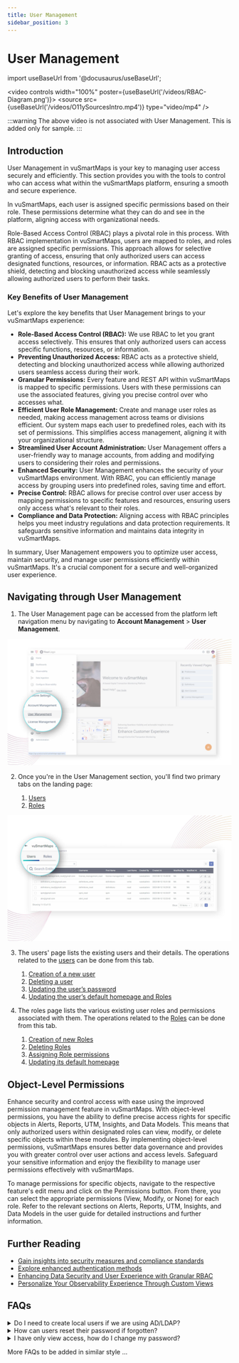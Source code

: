 ```yaml
---
title: User Management
sidebar_position: 3
---
```


# User Management

import useBaseUrl from '@docusaurus/useBaseUrl';

<video controls width="100%" poster={useBaseUrl('/videos/RBAC-Diagram.png')}>
  <source src={useBaseUrl('/videos/O11ySourcesIntro.mp4')} type="video/mp4" />
</video>

:::warning
The above video is not associated with User Management. This is added only for sample.
:::

## Introduction

User Management in vuSmartMaps is your key to managing user access securely and efficiently. This section provides you with the tools to control who can access what within the vuSmartMaps platform, ensuring a smooth and secure experience.

In vuSmartMaps, each user is assigned specific permissions based on their role. These permissions determine what they can do and see in the platform, aligning access with organizational needs.

Role-Based Access Control (RBAC) plays a pivotal role in this process. With RBAC implementation in vuSmartMaps, users are mapped to roles, and roles are assigned specific permissions. This approach allows for selective granting of access, ensuring that only authorized users can access designated functions, resources, or information. RBAC acts as a protective shield, detecting and blocking unauthorized access while seamlessly allowing authorized users to perform their tasks.

### Key Benefits of User Management

Let's explore the key benefits that User Management brings to your vuSmartMaps experience:

- **Role-Based Access Control (RBAC):** We use RBAC to let you grant access selectively. This ensures that only authorized users can access specific functions, resources, or information.
- **Preventing Unauthorized Access:** RBAC acts as a protective shield, detecting and blocking unauthorized access while allowing authorized users seamless access during their work.
- **Granular Permissions:** Every feature and REST API within vuSmartMaps is mapped to specific permissions. Users with these permissions can use the associated features, giving you precise control over who accesses what.
- **Efficient User Role Management:** Create and manage user roles as needed, making access management across teams or divisions efficient. Our system maps each user to predefined roles, each with its set of permissions. This simplifies access management, aligning it with your organizational structure.
- **Streamlined User Account Administration:** User Management offers a user-friendly way to manage accounts, from adding and modifying users to considering their roles and permissions.
- **Enhanced Security:** User Management enhances the security of your vuSmartMaps environment. With RBAC, you can efficiently manage access by grouping users into predefined roles, saving time and effort.
- **Precise Control:** RBAC allows for precise control over user access by mapping permissions to specific features and resources, ensuring users only access what's relevant to their roles.
- **Compliance and Data Protection:** Aligning access with RBAC principles helps you meet industry regulations and data protection requirements. It safeguards sensitive information and maintains data integrity in vuSmartMaps.

In summary, User Management empowers you to optimize user access, maintain security, and manage user permissions efficiently within vuSmartMaps. It's a crucial component for a secure and well-organized user experience.

## Navigating through User Management

1. The User Management page can be accessed from the platform left navigation menu by navigating to **Account Management** > **User Management**.

![Enter image alt description](Images/zXU_Image_1.jpeg)

2. Once you're in the User Management section, you'll find two primary tabs on the landing page:

    1. [Users](./user-management/users)
    2. [Roles](./user-management/./roles)

![Enter image alt description](Images/Pnd_Image_2.jpeg)

3. The users' page lists the existing users and their details. The operations related to the [users](./user-management/users) can be done from this tab.
    1. [Creation of a new user](./user-management/users/#user-creation)
    2. [Deleting a user](./user-management/users/#user-deletion)
    3. [Updating the user’s password](./user-management/users/#updating-a-users-password)
    4. [Updating the user’s default homepage and Roles](./user-management/users/#updating-the-users-default-homepage-and-roles)

4. The roles page lists the various existing user roles and permissions associated with them. The operations related to the [Roles](./user-management/roles) can be done from this tab.
    1. [Creation of new Roles](./user-management/roles/#role-creation)
    2. [Deleting Roles](./user-management/roles/#roles-deletion)
    3. [Assigning Role permissions](./user-management/roles/#assign-permissions-to-a-role)
    4. [Updating its default homepage](./user-management/roles/#updating-roles-default-homepage-and-users)

## Object-Level Permissions

Enhance security and control access with ease using the improved permission management feature in vuSmartMaps. With object-level permissions, you have the ability to define precise access rights for specific objects in Alerts, Reports, UTM, Insights, and Data Models. This means that only authorized users within designated roles can view, modify, or delete specific objects within these modules. By implementing object-level permissions, vuSmartMaps ensures better data governance and provides you with greater control over user actions and access levels. Safeguard your sensitive information and enjoy the flexibility to manage user permissions effectively with vuSmartMaps.

To manage permissions for specific objects, navigate to the respective feature's edit menu and click on the Permissions button. From there, you can select the appropriate permissions (View, Modify, or None) for each role. Refer to the relevant sections on Alerts, Reports, UTM, Insights, and Data Models in the user guide for detailed instructions and further information.

## Further Reading
- [Gain insights into security measures and compliance standards](https://vunetsystems.com/docs/vusmartmaps/security-and-compliance/)
- [Explore enhanced authentication methods](https://vunetsystems.com/docs/vusmartmaps/security-and-compliance/)
- [Enhancing Data Security and User Experience with Granular RBAC](https://vunetsystems.com/blogs/enhancing-data-security-and-user-experience-with-granular-role-based-access-control-in-vunets-bjo/)
- [Personalize Your Observability Experience Through Custom Views](https://vunetsystems.com/blogs/enhancing-data-security-and-user-experience-with-granular-role-based-access-control-in-vunets-bjo/)

## FAQs

<details>

<summary>
  Do I need to create local users if we are using AD/LDAP?
</summary>

If your organization is using AD/LDAP for authentication, you typically do not need to create local users. The system will use the existing directory services to manage user authentication. Admin users can [integrate vuSmartMaps with LDAP, ADFS](https://vunetsystems.com/docs/vusmartmaps/ldap-adfs-integration/).

</details>

<details>

<summary>
How can users reset their password if forgotten?
</summary>

Users can [reset their password](https://vunetsystems.com/docs/vusmartmaps/accessing-vusmartmaps/#reset_password) by clicking the “Forgot Password” link on the login page. They will need to follow the instructions sent to their registered email to reset their password. Alternatively, an admin user with write permission to user management can reset your password.

</details>

<details>

<summary>
I have only view access, how do I change my password?
</summary>

Even with view access, you can [change your password](https://vunetsystems.com/docs/vusmartmaps/accessing-vusmartmaps/#signing_out) by going to your profile settings. Click on your profile picture or name in the top right corner, select “Change Password,” and follow the instructions. Note that you will only be able to change your password if your role has the [necessary permissions](https://vunetsystems.com/docs/vusmartmaps/user-management-roles/#manage-password-change-permission). If not, you will see a warning stating, “You do not have permission to change password.” You can contact the admin in case of absence of permissions.

</details>

More FAQs to be added in similar style ...